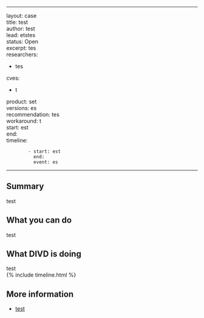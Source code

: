 


  
---  
layout: case  
title: test  
author: test  
lead: etstes  
status: Open  
excerpt: tes  
researchers:
- tes
  
cves:
- t
  
product: set  
versions: es  
recommendation: tes  
workaround: t  
start: est  
end:  
timeline:  

            - start: est
              end:
              event: es
              
---
## Summary


test
## What you can do


test
## What DIVD is doing


test  
{% include timeline.html %}
## More information
  
* [test](test)